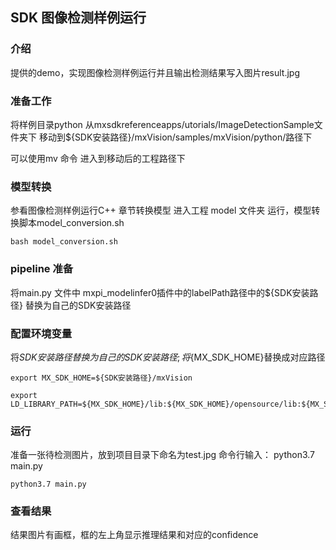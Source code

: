 ## SDK 图像检测样例运行

### 介绍
提供的demo，实现图像检测样例运行并且输出检测结果写入图片result.jpg

### 准备工作
将样例目录python 从mxsdkreferenceapps/utorials/ImageDetectionSample文件夹下 移动到${SDK安装路径}/mxVision/samples/mxVision/python/路径下

可以使用mv 命令
进入到移动后的工程路径下

### 模型转换
参看图像检测样例运行C++ 章节转换模型
进入工程 model 文件夹 运行，模型转换脚本model_conversion.sh
```
bash model_conversion.sh
```

### pipeline 准备
将main.py 文件中 mxpi_modelinfer0插件中的labelPath路径中的${SDK安装路径} 替换为自己的SDK安装路径

### 配置环境变量
将${SDK安装路径}替换为自己的SDK安装路径; 将${MX_SDK_HOME}替换成对应路径

```
export MX_SDK_HOME=${SDK安装路径}/mxVision

export LD_LIBRARY_PATH=${MX_SDK_HOME}/lib:${MX_SDK_HOME}/opensource/lib:${MX_SDK_HOME}/opensource/lib64
```

### 运行
准备一张待检测图片，放到项目目录下命名为test.jpg
命令行输入：
python3.7 main.py

```
python3.7 main.py
```

### 查看结果
结果图片有画框，框的左上角显示推理结果和对应的confidence